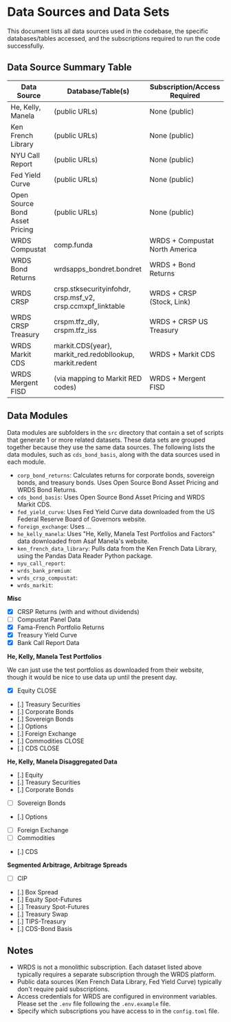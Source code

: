 # Data Sources and Data Sets

This document lists all data sources used in the codebase, the specific databases/tables accessed, and the subscriptions required to run the code successfully.

## Data Source Summary Table

| Data Source         | Database/Table(s)                        | Subscription/Access Required         |
|---------------------|------------------------------------------|--------------------------------------|
| He, Kelly, Manela   | (public URLs)                            | None (public)                        |
| Ken French Library  | (public URLs)                            | None (public)                        |
| NYU Call Report     | (public URLs)                            | None (public)                        |
| Fed Yield Curve     | (public URLs)                            | None (public)                        |
| Open Source Bond Asset Pricing | (public URLs)                 | None (public)                        |
| WRDS Compustat      | comp.funda                               | WRDS + Compustat North America       |
| WRDS Bond Returns   | wrdsapps_bondret.bondret                 | WRDS + Bond Returns                  |
| WRDS CRSP           | crsp.stksecurityinfohdr, crsp.msf_v2, crsp.ccmxpf_linktable | WRDS + CRSP (Stock, Link)           |
| WRDS CRSP Treasury  | crspm.tfz_dly, crspm.tfz_iss             | WRDS + CRSP US Treasury              |
| WRDS Markit CDS     | markit.CDS{year}, markit_red.redobllookup, markit.redent | WRDS + Markit CDS                   |
| WRDS Mergent FISD   | (via mapping to Markit RED codes)        | WRDS + Mergent FISD                  |

## Data Modules

Data modules are subfolders in the `src` directory that contain a set of scripts that generate 1 or more related datasets. These data sets are grouped together because they use the same data sources. The following lists the data modules, such as `cds_bond_basis`, along with the data sources used in each module.

 - `corp_bond_returns`: Calculates returns for corporate bonds, sovereign bonds, and treasury bonds. Uses Open Source Bond Asset Pricing and WRDS Bond Returns.
 - `cds_bond_basis`: Uses Open Source Bond Asset Pricing and WRDS Markit CDS.
 - `fed_yield_curve`: Uses Fed Yield Curve data downloaded from the US Federal Reserve Board of Governors website.
 - `foreign_exchange`: Uses ...
 - `he_kelly_manela`: Uses "He, Kelly, Manela Test Portfolios and Factors" data downloaded from Asaf Manela's website.
 - `ken_french_data_library`: Pulls data from the Ken French Data Library, using the Pandas Data Reader Python package.
 - `nyu_call_report`: 
 - `wrds_bank_premium`: 
 - `wrds_crsp_compustat`: 
 - `wrds_markit`: 

**Misc**

- [x] CRSP Returns (with and without dividends)
- [ ] Compustat Panel Data
- [x] Fama-French Portfolio Returns
- [x] Treasury Yield Curve
- [x] Bank Call Report Data

**He, Kelly, Manela Test Portfolios**

We can just use the test portfolios as downloaded from their website, though it
would be nice to use data up until the present day.

- [x] Equity CLOSE
- [.] Treasury Securities
- [.] Corporate Bonds
- [.] Sovereign Bonds
- [.] Options
- [.] Foreign Exchange
- [.] Commodities CLOSE
- [.] CDS CLOSE

**He, Kelly, Manela Disaggregated Data**

- [.] Equity
- [.] Treasury Securities
- [.] Corporate Bonds
- [ ] Sovereign Bonds
- [.] Options
- [ ] Foreign Exchange
- [ ] Commodities
- [.] CDS

**Segmented Arbitrage, Arbitrage Spreads**

- [ ] CIP
- [.] Box Spread
- [.] Equity Spot-Futures
- [.] Treasury Spot-Futures
- [.] Treasury Swap
- [.] TIPS-Treasury
- [.] CDS-Bond Basis


## Notes

- WRDS is not a monolithic subscription. Each dataset listed above typically requires a separate subscription through the WRDS platform.
- Public data sources (Ken French Data Library, Fed Yield Curve) typically don't require paid subscriptions.
- Access credentials for WRDS are configured in environment variables. Please set the `.env` file following the `.env.example` file.
- Specify which subscriptions you have access to in the `config.toml` file.
